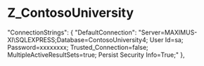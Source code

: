 # Z_ContosoUniversity
"ConnectionStrings": {
    "DefaultConnection": "Server=MAXIMUS-XI\\SQLEXPRESS;Database=ContosoUniversity4; User Id=sa; Password=xxxxxxxx; Trusted_Connection=false; MultipleActiveResultSets=true; Persist Security Info=True;"
  },
